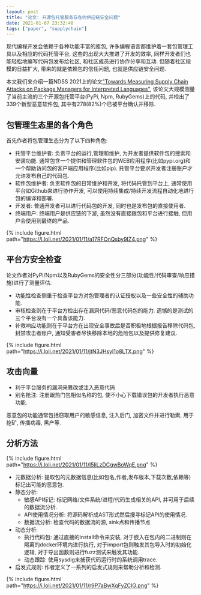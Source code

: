 ```yaml
---
layout: post
title: "论文: 开源包托管服务存在的供应链安全问题"
date: 2021-01-07 23:32:40
tags: ["paper", "supplychain"]
---
```


现代编程开发会依赖于各种功能丰富的库包, 许多编程语言都维护着一套包管理工具以及相应的代码托管平台, 这些的出现大大推进了开发的效率, 同样开发者们也能轻松地编写代码包发布给社区, 和社区成员进行协作分享和互动. 但随着社区规模的日益扩大, 带来的就是依赖包的信任问题, 也就是供应链安全问题.

本文我们来介绍一篇NDSS 2021上的论文["Towards Measuring Supply Chain Attacks on Package Managers for Interpreted Languages"](https://arxiv.org/abs/2002.01139), 该论文大规模测量了当前主流的三个开源包托管平台(PyPi, Npm, RubyGems)上的代码, 并检出了339个新型恶意软件包, 其中有278(82%)个已被平台确认并移除. 



## 包管理生态里的各个角色

首先作者将包管理生态分为了以下四种角色:

* 托管平台维护者: 负责平台的运行,管理和维护, 为开发者提供软件包的搜索和安装功能. 通常包含一个提供和管理软件包的WEB应用程序(比如pypi.org)和一个帮助访问包的客户端应用程序(比如pip). 托管平台要求开发者注册账户才允许发布自己的代码包.
* 软件包维护者: 负责软件包的日常维护和开发, 将代码托管到平台上, 通常使用平台如Github来进行协作开发, 可以使用持续集成/持续开发流程自动化地进行包的编译和部署. 
* 开发者: 普通开发者可以进行代码包的开发, 同时也是发布包的直接使用者.
* 终端用户: 终端用户是供应链的下游, 虽然没有直接跟包和平台进行接触, 但用户会使用到最终的产品. 

{% include figure.html path="https://i.loli.net/2021/01/11/a17RFOnQsby9IZ4.png" %}

## 平台方安全检查

论文作者对PyPi/Npm以及RubyGems的安全性分三部分(功能性/代码审查/响应措施)进行了测量评估. 

* 功能性检查侧重于检查平台方对包管理者的认证授权以及一些安全性的辅助功能. 
* 审核检查则在于平台方检出存在漏洞代码/恶意代码包的能力. 遗憾的是测试的三个平台没有一个具备该能力. 
* 补救响应功能则在于平台方在出现安全事故后是否积极地根据报告移除代码包, 封禁攻击者账户, 通知受害者尽快移除本地的危险包以及提供修复建议. 

{% include figure.html path="https://i.loli.net/2021/01/11/jtN3JHsyI1o8LTX.png" %}

## 攻击向量

* 利于平台服务的漏洞来篡改或注入恶意代码
* 别名抢注: 注册跟热门包相似名称的包, 使不小心下载错误包的开发者执行恶意功能. 


恶意包的功能通常包括窃取用户的敏感信息, 注入后门, 加密文件并进行勒索, 用于挖矿, 传播病毒, 黑产等. 

## 分析方法 

{% include figure.html path="https://i.loli.net/2021/01/11/I5liLzDCgwBoWqE.png" %}

* 元数据分析: 提取包的元数据信息(比如包名,作者,发布版本,下载次数,依赖等)标记出可能的恶意包. 
* 静态分析: 
  * 敏感API标记: 标记网络/文件系统/进程/代码生成相关的API, 并可用于后续的数据流分析. 
  * API使用情况分析: 将源码解析成AST形式然后搜寻标记API的使用情况. 
  * 数据流分析: 检查代码的数据流的源, sink点和传播节点
* 动态分析:
  * 执行代码包: 通过直接的install命令来安装, 对于嵌入在包内的二进制则在隔离的docker环境内进行执行, 对于import包则触发其包导入时的初始化逻辑, 对于导出函数则进行fuzz测试来触发其功能. 
  * 动态跟踪: 使用sysdig来捕获代码运行时的系统调用trace. 
* 启发式规则: 作者定义了一系列的启发式规则来帮助分析和检测.

{% include figure.html path="https://i.loli.net/2021/01/11/r9P7aBwXqFyZCIG.png" %}
